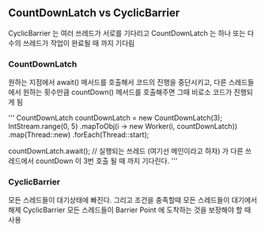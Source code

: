 ## CountDownLatch vs CyclicBarrier
CyclicBarrier 는 여러 쓰레드가 서로를 기다리고 CountDownLatch 는 하나 또는 다수의 쓰레드가 작업이 완료될 때 까지 기다림

### CountDownLatch
원하는 지점에서 await() 메서드를 호출해서 코드의 진행을 중단시키고, 다른 스레드들에서 원하는 횟수만큼 countDown() 메서드를 호출해주면 그때 비로소 코드가 진행되게 됨

'''
CountDownLatch countDownLatch = new CountDownLatch(3);
  IntStream.range(0, 5)
    .mapToObj(i -> new Worker(i, countDownLatch))
    .map(Thread::new)
    .forEach(Thread::start);

countDownLatch.await(); // 실행되는 쓰레드 (여기선 메인이라고 하자) 가 다른 쓰레드에서 countDown 이 3번 호출 될 때 까지 기다린다.
'''

### CyclicBarrier
모든 스레드들이 대기상태에 빠진다. 그리고 조건을 충족할때 모든 스레드들이 대기에서 해제
CyclicBarrier 모든 스레드들이 Barrier Point 에 도착하는 것을 보장해야 할 때 사용
